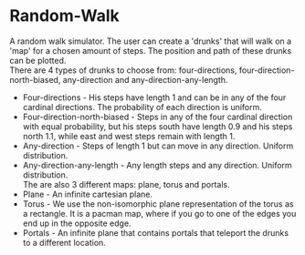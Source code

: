 # Random-Walk
A random walk simulator. The user can create a 'drunks' that will walk on a 'map' for a chosen amount of steps. The position and path of these drunks can be plotted.  
There are 4 types of drunks to choose from: four-directions, four-direction-north-biased, any-direction and any-direction-any-length.
- Four-directions - His steps have length 1 and can be in any of the four cardinal directions. The probability of each direction is uniform.
- Four-direction-north-biased - Steps in any of the four cardinal direction with equal probability, but his steps south have length 0.9 and his steps north 1.1, while east and west steps remain with length 1.
- Any-direction - Steps of length 1 but can move in any direction. Uniform distribution.
- Any-direction-any-length - Any length steps and any direction. Uniform distribution.  
The are also 3 different maps: plane, torus and portals.
- Plane - An infinite cartesian plane.
- Torus - We use the non-isomorphic plane representation of the torus as a rectangle. It is a pacman map, where if you go to one of the edges you end up in the opposite edge.
- Portals - An infinite plane that contains portals that teleport the drunks to a different location.
